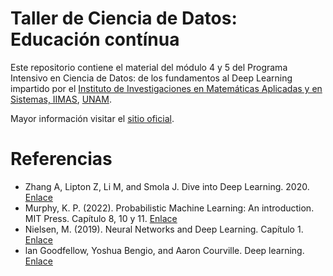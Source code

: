 # Taller de Ciencia de Datos: Educación contínua
Este repositorio contiene el material del módulo 4 y 5 del Programa Intensivo en Ciencia de Datos: de los fundamentos al Deep Learning impartido por el [Instituto de Investigaciones en Matemáticas Aplicadas y en Sistemas, IIMAS](https://www.iimas.unam.mx/), [UNAM](https://www.unam.mx/).


Mayor información visitar el [sitio oficial](https://www.iimas.unam.mx/educacioncontinua/curso_deep_learning.html).



# Referencias
* Zhang A, Lipton Z, Li M, and Smola J. Dive into Deep Learning. 2020. [Enlace](https://d2l.ai/)
* Murphy, K. P. (2022). Probabilistic Machine Learning: An introduction. MIT Press. Capítulo 8, 10 y 11. [Enlace](https://probml.github.io/pml-book/book1.html)
* Nielsen, M. (2019). Neural Networks and Deep Learning. Capítulo 1. [Enlace](http://neuralnetworksanddeeplearning.com/index.html)
* lan Goodfellow, Yoshua Bengio, and Aaron Courville. Deep learning. [Enlace](http://alvarestech.com/temp/deep/Deep%20Learning%20by%20Ian%20Goodfellow,%20Yoshua%20Bengio,%20Aaron%20Courville%20(z-lib.org).pdf)

